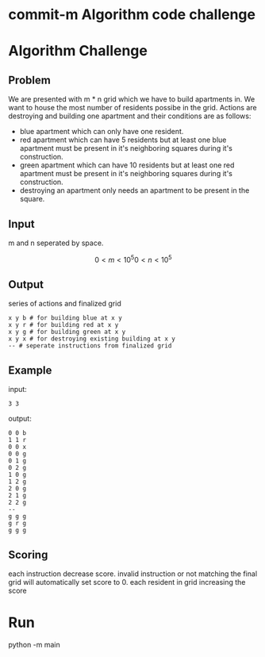 # commit-m Algorithm code challenge


# Algorithm Challenge

## Problem

We are presented with m * n grid which we have to build apartments in.
We want to house the most number of residents possibe in the grid.
Actions are destroying and building one apartment and their conditions are as follows:

- blue apartment which can only have one resident.
- red apartment which can have 5 residents but at least one blue apartment must be present in it's neighboring squares during it's construction.
- green apartment which can have 10 residents but at least one red apartment must be present in it's neighboring squares during it's construction.
- destroying an apartment only needs an apartment to be present in the square.

## Input

m and n seperated by space.

```math

0 < m < 10^5
0 < n < 10^5
```

## Output

series of actions and finalized grid

```
x y b # for building blue at x y
x y r # for building red at x y
x y g # for building green at x y
x y x # for destroying existing building at x y
-- # seperate instructions from finalized grid
```

## Example

input:

```
3 3
```

output:

```
0 0 b
1 1 r
0 0 x
0 0 g
0 1 g
0 2 g
1 0 g
1 2 g
2 0 g
2 1 g
2 2 g
--
g g g
g r g
g g g
```

## Scoring

each instruction decrease score.
invalid instruction or not matching the final grid will automatically set score to 0.
each resident in grid increasing the score

# Run

python -m main
